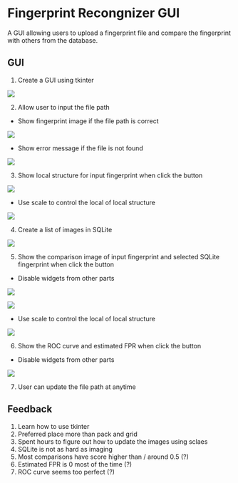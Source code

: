 # Fingerprint Recongnizer GUI

A GUI allowing users to upload a fingerprint file and compare the fingerprint with others from the database.

## GUI

1. Create a GUI using tkinter

![](/images/study/elec4630-fingerprint/GUI_1.jpg)

2. Allow user to input the file path
  - Show fingerprint image if the file path is correct

![](/images/study/elec4630-fingerprint/GUI_3.jpg)

  - Show error message if the file is not found
  
![](/images/study/elec4630-fingerprint/GUI_2.jpg)

3. Show local structure for input fingerprint when click the button

![](/images/study/elec4630-fingerprint/GUI_10.jpg)

  - Use scale to control the local of local structure

![](/images/study/elec4630-fingerprint/GUI_4.jpg)

4. Create a list of images in SQLite

![](/images/study/elec4630-fingerprint/GUI_5.jpg)

5. Show the comparison image of input fingerprint and selected SQLite fingerprint when click the button
  - Disable widgets from other parts

![](/images/study/elec4630-fingerprint/GUI_6.jpg)

![](/images/study/elec4630-fingerprint/GUI_7.jpg)

  - Use scale to control the local of local structure

![](/images/study/elec4630-fingerprint/GUI_8.jpg)

6. Show the ROC curve and estimated FPR when click the button
  - Disable widgets from other parts

![](/images/study/elec4630-fingerprint/GUI_9.jpg)

7. User can update the file path at anytime

## Feedback

1. Learn how to use tkinter
2. Preferred place more than pack and grid
3. Spent hours to figure out how to update the images using sclaes
4. SQLite is not as hard as imaging
5. Most comparisons have score higher than / around 0.5 (?)
6. Estimated FPR is 0 most of the time (?)
7. ROC curve seems too perfect (?)

